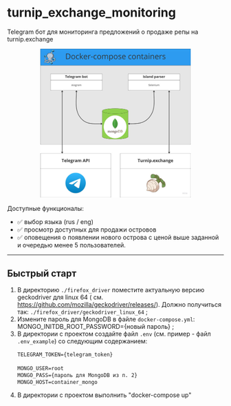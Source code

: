 # turnip_exchange_monitoring

Telegram бот для мониторинга предложений о продаже репы на turnip.exchange

<center><a href="https://github.com/Andrey-Guryanov/turnip_exchange_monitoring/raw/main/scheme.jpg" target="_blank"><img src="https://github.com/Andrey-Guryanov/turnip_exchange_monitoring/raw/main/scheme.jpg" width="350"/></a></center>

Доступные функционалы:

- :white_check_mark: выбор языка (rus / eng)
- :white_check_mark: просмотр доступных для продажи островов
- :white_check_mark: оповещения о появлении нового острова с ценой выше заданной и очередью менее 5 пользователей.

____

## Быстрый старт

1. В директорию `./firefox_driver` поместите актуальную версию geckodriver для linux 64 (
   см. https://github.com/mozilla/geckodriver/releases/). Должно получиться так: `./firefox_driver/geckodriver_linux_64`
   ;
2. Измените пароль для MongoDB в файле `docker-compose.yml`: MONGO_INITDB_ROOT_PASSWORD={новый пароль} ;
3. В директории с проектом создайте файл `.env` (см. пример - файл `.env_example`) со следующим содержанием:
    ```
    TELEGRAM_TOKEN={telegram_token}
    
    MONGO_USER=root
    MONGO_PASS={пароль для MongoDB из п. 2}
    MONGO_HOST=container_mongo
    ```
4. В директории с проектом выполнить "docker-compose up"

